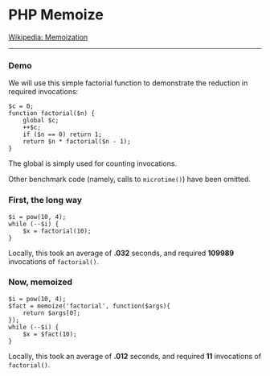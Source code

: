 PHP Memoize
==============

[Wikipedia: Memoization](http://en.wikipedia.org/wiki/Memoization)

------

### Demo

We will use this simple factorial function to demonstrate the reduction in required invocations:

    $c = 0;
    function factorial($n) {
        global $c;
        ++$c;
        if ($n == 0) return 1;
        return $n * factorial($n - 1);
    }

The global is simply used for counting invocations.

Other benchmark code (namely, calls to `microtime()`) have been omitted.

### First, the long way

    $i = pow(10, 4);
    while (--$i) {
        $x = factorial(10);
    }

Locally, this took an average of **.032** seconds, and required **109989** invocations of `factorial()`.

### Now, memoized
    
    $i = pow(10, 4);
    $fact = memoize('factorial', function($args){
        return $args[0];
    });
    while (--$i) {
        $x = $fact(10);
    }

Locally, this took an average of **.012** seconds, and required **11** invocations of `factorial()`.